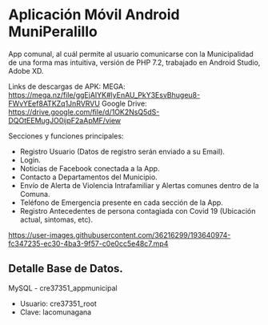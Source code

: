 # Aplicación Móvil Android MuniPeralillo

App comunal, al cuál permite al usuario comunicarse con la Municipalidad de una forma mas intuitiva, versión de PHP 7.2, trabajado en Android Studio, Adobe XD.

Links de descargas de APK: 
MEGA: https://mega.nz/file/ggEjAIYK#lyEnAU_PkY3EsvBhugeu8-FWvYEef8ATKZq1JnRVRVU
Google Drive: https://drive.google.com/file/d/1OK2NsQ5dS-DQOtEEMugJO0ijpF2aApMF/view

Secciones y funciones principales:

- Registro Usuario (Datos de registro serán enviado a su Email).
- Login.
- Noticias de Facebook conectada a la App.
- Contacto a Departamentos del Municipio.
- Envío de Alerta de Violencia Intrafamiliar y Alertas comunes dentro de la Comuna.
- Teléfono de Emergencia presente en cada sección de la App.
- Registro Antecedentes de persona contagiada con Covid 19 (Ubicación actual, sintomas, etc).

https://user-images.githubusercontent.com/36216299/193640974-fc347235-ec30-4ba3-9f57-c0e0cc5e48c7.mp4

## Detalle Base de Datos.
MySQL - cre37351_appmunicipal
- Usuario: cre37351_root
- Clave: lacomunagana
